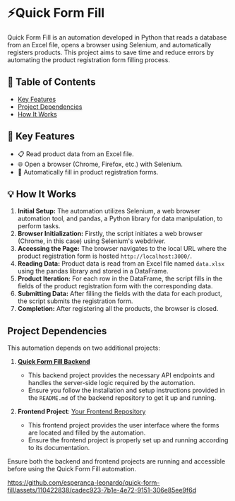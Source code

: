 # ⚡Quick Form Fill

Quick Form Fill is an automation developed in Python that reads a database from an Excel file, opens a browser using Selenium, and automatically registers products. This project aims to save time and reduce errors by automating the product registration form filling process.

## 📑 Table of Contents
- [Key Features](#-key-features)
- [Project Dependencies](#project-dependencies)
- [How It Works](#-how-it-works)

## 🚀 Key Features
- 📋 Read product data from an Excel file.
- 🌐 Open a browser (Chrome, Firefox, etc.) with Selenium.
- 📝 Automatically fill in product registration forms.

## 💡 How It Works
1. **Initial Setup:** The automation utilizes Selenium, a web browser automation tool, and pandas, a Python library for data manipulation, to perform tasks.
2. **Browser Initialization:** Firstly, the script initiates a web browser (Chrome, in this case) using Selenium's webdriver.
3. **Accessing the Page:** The browser navigates to the local URL where the product registration form is hosted `http://localhost:3000/`.
4. **Reading Data:** Product data is read from an Excel file named `data.xlsx` using the pandas library and stored in a DataFrame.
5. **Product Iteration:** For each row in the DataFrame, the script fills in the fields of the product registration form with the corresponding data.
6. **Submitting Data:** After filling the fields with the data for each product, the script submits the registration form.
7. **Completion:** After registering all the products, the browser is closed.

## Project Dependencies
This automation depends on two additional projects:
1. [**Quick Form Fill Backend**](https://github.com/esperanca-leonardo/quick-form-fill-backend)
    - This backend project provides the necessary API endpoints and handles the server-side logic required by the automation.
    - Ensure you follow the installation and setup instructions provided in the `README.md` of the backend repository to get it up and running.

2. **Frontend Project**: [Your Frontend Repository](https://github.com/your-username/frontend-repo)
    - This frontend project provides the user interface where the forms are located and filled by the automation.
    - Ensure the frontend project is properly set up and running according to its documentation.

Ensure both the backend and frontend projects are running and accessible before using the Quick Form Fill automation.


https://github.com/esperanca-leonardo/quick-form-fill/assets/110422838/cadec923-7b1e-4e72-9151-306e85ee9f6d

